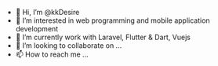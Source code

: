 - 👋 Hi, I’m @kkDesire
- 👀 I’m interested in web programming and mobile application development
- 🌱 I’m currently work with Laravel, Flutter & Dart, Vuejs
- 💞️ I’m looking to collaborate on ...
- 📫 How to reach me ...

<!---
kkDesire/kkDesire is a ✨ special ✨ repository because its `README.md` (this file) appears on your GitHub profile.
You can click the Preview link to take a look at your changes.
--->
